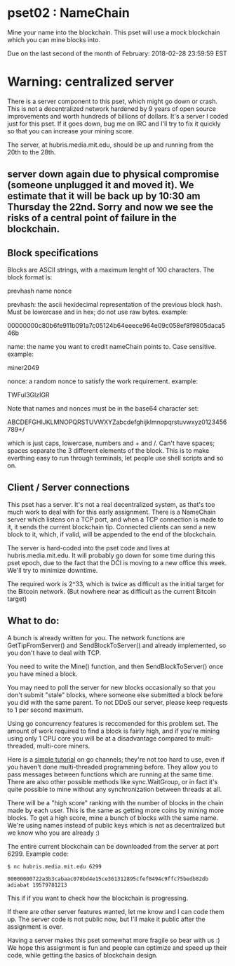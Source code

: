 
# pset02 : NameChain

Mine your name into the blockchain.  This pset will use a mock blockchain which you can mine blocks into.  

Due on the last second of the month of February: 2018-02-28 23:59:59 EST

# Warning: centralized server

There is a server component to this pset, which might go down or crash.  This is not a decentralized network hardened by 9 years of open source improvements and worth hundreds of billions of dollars.  It's a server I coded just for this pset.  If it goes down, bug me on IRC and I'll try to fix it quickly so that you can increase your mining score.

The server, at hubris.media.mit.edu, should be up and running from the 20th to the 28th.

## server down again due to physical compromise (someone unplugged it and moved it).  We estimate that it will be back up by 10:30 am Thursday the 22nd.  Sorry and now we see the risks of a central point of failure in the blockchain.

## Block specifications

Blocks are ASCII strings, with a maximum lenght of 100 characters. The block format is:

prevhash name nonce

prevhash: the ascii hexidecimal representation of the previous block hash.  Must be lowercase and in hex; do not use raw bytes.
example:

00000000c80b6fe911b091a7c05124b64eeece964e09c058ef8f9805daca546b

name: the name you want to credit nameChain points to. Case sensitive.
example:

miner2049

nonce: a random nonce to satisfy the work requirement.
example:

TWFuI3GlzIGR

Note that names and nonces must be in the base64 character set:

ABCDEFGHIJKLMNOPQRSTUVWXYZabcdefghijklmnopqrstuvwxyz0123456789+/

which is just caps, lowercase, numbers and + and /.  Can't have spaces; spaces separate the 3 different elements of the block.
This is to make everthing easy to run through terminals, let people use shell scripts and so on.

## Client / Server connections

This pset has a server.  It's not a real decentralized system, as that's too much work to deal with for this early assignment.  There is a NameChain server which listens on a TCP port, and when a TCP connection is made to it, it sends the current blockchain tip.  Connected clients can send a new block to it, which, if valid, will be appended to the end of the blockchain.

The server is hard-coded into the pset code and lives at hubris.media.mit.edu.  It will probably go down for some time during this pset epoch, due to the fact that the DCI is moving to a new office this week.  We'll try to minimize downtime.  

The required work is 2^33, which is twice as difficult as the initial target for the Bitcoin network. (But nowhere near as difficult as the current Bitcoin target)

## What to do:

A bunch is already written for you.  The network functions are GetTipFromServer() and SendBlockToServer() and already implemented, so you don't have to deal with TCP.  

You need to write the Mine() function, and then SendBlockToServer() once you have mined a block.

You may need to poll the server for new blocks occasionally so that you don't submit "stale" blocks, where someone else submitted a block before you did with the same parent.  To not DDoS our server, please keep requests to 1 per second maximum.

Using go concurrency features is reccomended for this problem set.  The amount of work required to find a block is fairly high, and if you're mining using only 1 CPU core you will be at a disadvantage compared to multi-threaded, multi-core miners.

Here is a [simple tutorial](https://gobyexample.com/channels) on go channels; they're not too hard to use, even if you haven't done multi-threaded programming before.  They allow you to pass messages between functions which are running at the same time.  There are also other possible methods like sync.WaitGroup, or in fact it's quite possible to mine without any synchronization between threads at all.

There will be a "high score" ranking with the number of blocks in the chain made by each user.  This is the same as getting more coins by mining more blocks.  To get a high score, mine a bunch of blocks with the same name.  We're using names instead of public keys which is not as decentralized but we know who you are already :)

The entire current blockchain can be downloaded from the server at port 6299.  Example code:

```
$ nc hubris.media.mit.edu 6299

00000000722a3b3cabaac078bd4e15ce361312895cfef0494c9ffc75bedb82db adiabat 19579781213
```

This if if you want to check how the blockchain is progressing.

If there are other server features wanted, let me know and I can code them up.  The server code is not public now, but I'll make it public after the assignment is over.

Having a server makes this pset somewhat more fragile so bear with us :)  We hope this assignment is fun and people can optimize and speed up their code, while getting the basics of blockchain design.
